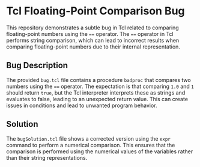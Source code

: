 # Tcl Floating-Point Comparison Bug

This repository demonstrates a subtle bug in Tcl related to comparing floating-point numbers using the `==` operator.  The `==` operator in Tcl performs string comparison, which can lead to incorrect results when comparing floating-point numbers due to their internal representation.

## Bug Description
The provided `bug.tcl` file contains a procedure `badproc` that compares two numbers using the `==` operator.  The expectation is that comparing `1.0` and `1` should return `true`, but the Tcl interpreter interprets these as strings and evaluates to false, leading to an unexpected return value.  This can create issues in conditions and lead to unwanted program behavior. 

## Solution
The `bugSolution.tcl` file shows a corrected version using the `expr` command to perform a numerical comparison.  This ensures that the comparison is performed using the numerical values of the variables rather than their string representations.